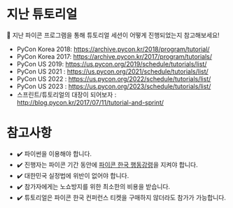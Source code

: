 # 지난 튜토리얼

🔎 지난 파이콘 프로그램을 통해 튜토리얼 세션이 어떻게 진행되었는지 참고해보세요!
- PyCon Korea 2018:  https://archive.pycon.kr/2018/program/tutorial/
- PyCon Korea 2017:  https://archive.pycon.kr/2017/program/tutorials/
- PyCon US 2019:  https://us.pycon.org/2019/schedule/tutorials/list/
- PyCon US 2021 : https://us.pycon.org/2021/schedule/tutorials/list/
- PyCon US 2022 : https://us.pycon.org/2022/schedule/tutorials/list/
- PyCon US 2023 : https://us.pycon.org/2023/schedule/tutorials/list/
- 스프린트/튜토리얼의 대장이 되어보자 : http://blog.pycon.kr/2017/07/11/tutorial-and-sprint/

# 참고사항

+ ✔️ 파이썬을 이용해야 합니다.
+ ✔️ 진행자는 파이콘 기간 동안에 [파이콘 한국 행동강령](/coc)을 지켜야 합니다.
+ ✔️ 대한민국 실정법에  위반이 없어야 합니다.
+ ✔️ 참가자에게는 노쇼방지를 위한 최소한의 비용을 받습니다.
+ ✔️ 튜토리얼은 파이콘 한국 컨퍼런스 티켓을 구매하지 않더라도 참가가 가능합니다.